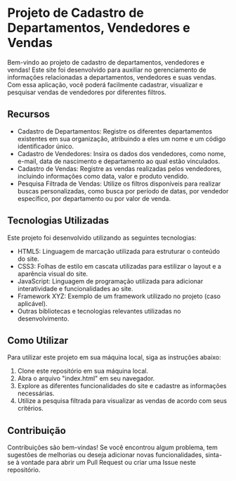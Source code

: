 <!DOCTYPE html>
<html>
<head>
  <meta charset="UTF-8">
  <title>Projeto de Cadastro de Departamentos, Vendedores e Vendas</title>
</head>
<body>
  <h1>Projeto de Cadastro de Departamentos, Vendedores e Vendas</h1>
  
  <p>Bem-vindo ao projeto de cadastro de departamentos, vendedores e vendas! Este site foi desenvolvido para auxiliar no gerenciamento de informações relacionadas a departamentos, vendedores e suas vendas. Com essa aplicação, você poderá facilmente cadastrar, visualizar e pesquisar vendas de vendedores por diferentes filtros.</p>
  
  <h2>Recursos</h2>
  
  <ul>
    <li>Cadastro de Departamentos: Registre os diferentes departamentos existentes em sua organização, atribuindo a eles um nome e um código identificador único.</li>
    <li>Cadastro de Vendedores: Insira os dados dos vendedores, como nome, e-mail, data de nascimento e departamento ao qual estão vinculados.</li>
    <li>Cadastro de Vendas: Registre as vendas realizadas pelos vendedores, incluindo informações como data, valor e produto vendido.</li>
    <li>Pesquisa Filtrada de Vendas: Utilize os filtros disponíveis para realizar buscas personalizadas, como busca por período de datas, por vendedor específico, por departamento ou por valor de venda.</li>
  </ul>
  
  <h2>Tecnologias Utilizadas</h2>
  
  <p>Este projeto foi desenvolvido utilizando as seguintes tecnologias:</p>
  
  <ul>
    <li>HTML5: Linguagem de marcação utilizada para estruturar o conteúdo do site.</li>
    <li>CSS3: Folhas de estilo em cascata utilizadas para estilizar o layout e a aparência visual do site.</li>
    <li>JavaScript: Linguagem de programação utilizada para adicionar interatividade e funcionalidades ao site.</li>
    <li>Framework XYZ: Exemplo de um framework utilizado no projeto (caso aplicável).</li>
    <li>Outras bibliotecas e tecnologias relevantes utilizadas no desenvolvimento.</li>
  </ul>
  
  <h2>Como Utilizar</h2>
  
  <p>Para utilizar este projeto em sua máquina local, siga as instruções abaixo:</p>
  
  <ol>
    <li>Clone este repositório em sua máquina local.</li>
    <li>Abra o arquivo "index.html" em seu navegador.</li>
    <li>Explore as diferentes funcionalidades do site e cadastre as informações necessárias.</li>
    <li>Utilize a pesquisa filtrada para visualizar as vendas de acordo com seus critérios.</li>
  </ol>
  
  <h2>Contribuição</h2>
  
  <p>Contribuições são bem-vindas! Se você encontrou algum problema, tem sugestões de melhorias ou deseja adicionar novas funcionalidades, sinta-se à vontade para abrir um Pull Request ou criar uma Issue neste repositório.</p>
